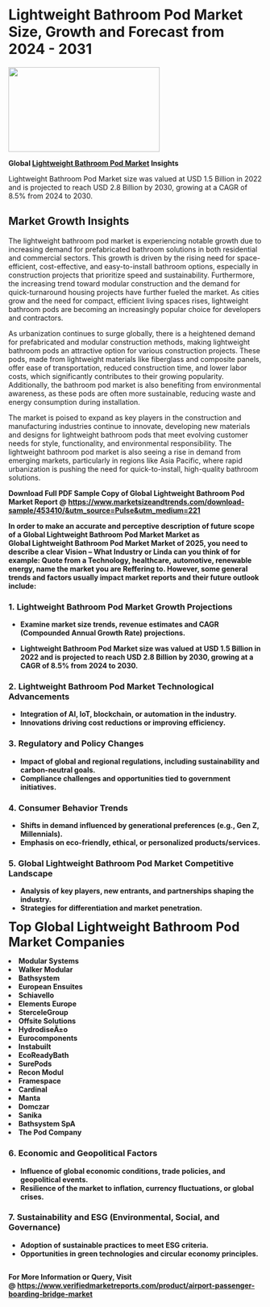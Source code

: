 <H1>Lightweight Bathroom Pod Market Size, Growth and Forecast from 2024 - 2031</H1><img class="aligncenter size-medium wp-image-584254" src="https://thirdeyenews.in/wp-content/uploads/2024/09/Global-Market-Research-300x168.jpeg" alt="" width="300" height="168" /><p><strong>Global&nbsp;<a href="https://www.marketsizeandtrends.com/download-sample/453410/&amp;utm_source=Pulse&amp;utm_medium=221">Lightweight Bathroom Pod Market</a> Insights</strong></p><p>Lightweight Bathroom Pod Market size was valued at USD 1.5 Billion in 2022 and is projected to reach USD 2.8 Billion by 2030, growing at a CAGR of 8.5% from 2024 to 2030.</p><p><h2>Market Growth Insights</h2> <p>The lightweight bathroom pod market is experiencing notable growth due to increasing demand for prefabricated bathroom solutions in both residential and commercial sectors. This growth is driven by the rising need for space-efficient, cost-effective, and easy-to-install bathroom options, especially in construction projects that prioritize speed and sustainability. Furthermore, the increasing trend toward modular construction and the demand for quick-turnaround housing projects have further fueled the market. As cities grow and the need for compact, efficient living spaces rises, lightweight bathroom pods are becoming an increasingly popular choice for developers and contractors.</p> <p><strong></strong></p> <p>As urbanization continues to surge globally, there is a heightened demand for prefabricated and modular construction methods, making lightweight bathroom pods an attractive option for various construction projects. These pods, made from lightweight materials like fiberglass and composite panels, offer ease of transportation, reduced construction time, and lower labor costs, which significantly contributes to their growing popularity. Additionally, the bathroom pod market is also benefiting from environmental awareness, as these pods are often more sustainable, reducing waste and energy consumption during installation.</p> <p>The market is poised to expand as key players in the construction and manufacturing industries continue to innovate, developing new materials and designs for lightweight bathroom pods that meet evolving customer needs for style, functionality, and environmental responsibility. The lightweight bathroom pod market is also seeing a rise in demand from emerging markets, particularly in regions like Asia Pacific, where rapid urbanization is pushing the need for quick-to-install, high-quality bathroom solutions.</p> <p><strong></p><p><span class=""><strong>Download Full PDF Sample Copy of Global Lightweight Bathroom Pod Market Report</strong> @ <a href="https://www.marketsizeandtrends.com/download-sample/453410/&amp;utm_source=Pulse&amp;utm_medium=221" target="_blank">https://www.marketsizeandtrends.com/download-sample/453410/&amp;utm_source=Pulse&amp;utm_medium=221</a></span></p><p>In order to make an accurate and perceptive description of future scope of a Global&nbsp;Lightweight Bathroom Pod Market Market as Global&nbsp;Lightweight Bathroom Pod Market Market of 2025, you need to describe a clear Vision &ndash; What Industry or Linda can you think of for example: Quote from a Technology, healthcare, automotive, renewable energy, name the market you are Reffering to. However, some general trends and factors usually impact market reports and their future outlook include:</p><h3>1.&nbsp;<strong>Lightweight Bathroom Pod Market Growth Projections</strong></h3><ul><li>Examine market size trends, revenue estimates and CAGR (Compounded Annual Growth Rate) projections.</li><li><p>Lightweight Bathroom Pod Market size was valued at USD 1.5 Billion in 2022 and is projected to reach USD 2.8 Billion by 2030, growing at a CAGR of 8.5% from 2024 to 2030.</p></li></ul><h3>2.&nbsp;<strong>Lightweight Bathroom Pod Market Technological Advancements</strong></h3><ul><li>Integration of AI, IoT, blockchain, or automation in the industry.</li><li>Innovations driving cost reductions or improving efficiency.</li></ul><h3>3.&nbsp;<strong>Regulatory and Policy Changes</strong></h3><ul><li>Impact of global and regional regulations, including sustainability and carbon-neutral goals.</li><li>Compliance challenges and opportunities tied to government initiatives.</li></ul><h3>4.&nbsp;<strong>Consumer Behavior Trends</strong></h3><ul><li>Shifts in demand influenced by generational preferences (e.g., Gen Z, Millennials).</li><li>Emphasis on eco-friendly, ethical, or personalized products/services.</li></ul><h3>5.&nbsp;<strong>Global Lightweight Bathroom Pod Market Competitive Landscape</strong></h3><ul><li>Analysis of key players, new entrants, and partnerships shaping the industry.</li><li>Strategies for differentiation and market penetration.</li></ul><p data-pm-slice="1 1 []"><span style="color: inherit; font-family: inherit; font-size: 25px;">Top Global Lightweight Bathroom Pod Market Companies</span></p><div class="" data-test-id=""><p><li>Modular Systems</li><li> Walker Modular</li><li> Bathsystem</li><li> European Ensuites</li><li> Schiavello</li><li> Elements Europe</li><li> SterceleGroup</li><li> Offsite Solutions</li><li> HydrodiseÃ±o</li><li> Eurocomponents</li><li> Instabuilt</li><li> EcoReadyBath</li><li> SurePods</li><li> Recon Modul</li><li> Framespace</li><li> Cardinal</li><li> Manta</li><li> Domczar</li><li> Sanika</li><li> Bathsystem SpA</li><li> The Pod Company</li></p></div><h3>6.&nbsp;<strong>Economic and Geopolitical Factors</strong></h3><ul><li>Influence of global economic conditions, trade policies, and geopolitical events.</li><li>Resilience of the market to inflation, currency fluctuations, or global crises.</li></ul><h3>7.&nbsp;<strong>Sustainability and ESG (Environmental, Social, and Governance)</strong></h3><ul><li>Adoption of sustainable practices to meet ESG criteria.</li><li>Opportunities in green technologies and circular economy principles.</li></ul><h2><strong style="font-size: 14px;">For More Information or Query, Visit @&nbsp;</strong><a style="background-color: #ffffff; font-size: 14px;" href="https://www.marketsizeandtrends.com/report/lightweight-bathroom-pod-market/" target="_blank">https://www.verifiedmarketreports.com/product/airport-passenger-boarding-bridge-market</a></h2>
